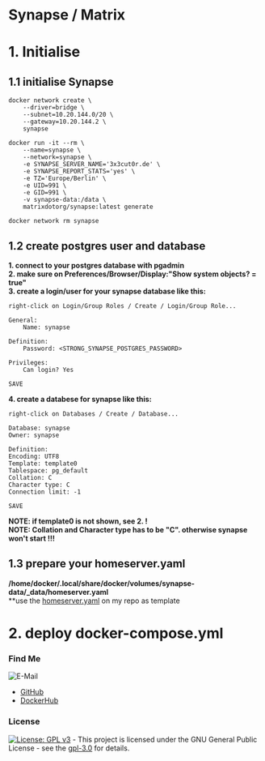 # Synapse / Matrix

# 1. Initialise

## 1.1 initialise Synapse
```shell
docker network create \
    --driver=bridge \
    --subnet=10.20.144.0/20 \
    --gateway=10.20.144.2 \
    synapse

docker run -it --rm \
    --name=synapse \
    --network=synapse \
    -e SYNAPSE_SERVER_NAME='3x3cut0r.de' \
    -e SYNAPSE_REPORT_STATS='yes' \
    -e TZ='Europe/Berlin' \
    -e UID=991 \
    -e GID=991 \
    -v synapse-data:/data \
    matrixdotorg/synapse:latest generate

docker network rm synapse

```

## 1.2 create postgres user and database
**1. connect to your postgres database with pgadmin**  
**2. make sure on Preferences/Browser/Display:"Show system objects? = true"**  
**3. create a login/user for your synapse database like this:**  
```shell
right-click on Login/Group Roles / Create / Login/Group Role...

General:
    Name: synapse

Definition:
    Password: <STRONG_SYNAPSE_POSTGRES_PASSWORD>

Privileges:
    Can login? Yes

SAVE

```
**4. create a databese for synapse like this:**  
```shell
right-click on Databases / Create / Database...

Database: synapse
Owner: synapse

Definition:
Encoding: UTF8
Template: template0
Tablespace: pg_default
Collation: C
Character type: C
Connection limit: -1

SAVE

```
**NOTE: if template0 is not shown, see 2. !**  
**NOTE: Collation and Character type has to be "C". otherwise synapse won't start !!!**

## 1.3 prepare your homeserver.yaml
**/home/docker/.local/share/docker/volumes/synapse-data/_data/homeserver.yaml**  
**use the [homeserver.yaml](https://github.com/3x3cut0r/vps/blob/main/docker/compose/synapse/homeserver.yaml) on my repo as template

# 2. deploy docker-compose.yml

### Find Me <a name="findme"></a>

![E-Mail](https://img.shields.io/badge/E--Mail-executor55%40gmx.de-red)
* [GitHub](https://github.com/3x3cut0r)
* [DockerHub](https://hub.docker.com/u/3x3cut0r)

### License <a name="license"></a>

[![License: GPL v3](https://img.shields.io/badge/License-GPLv3-blue.svg)](https://www.gnu.org/licenses/gpl-3.0) - This project is licensed under the GNU General Public License - see the [gpl-3.0](https://www.gnu.org/licenses/gpl-3.0.en.html) for details.
